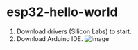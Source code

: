 # esp32-hello-world


1. Download drivers (Silicon Labs) to start.
2. Download Arduino IDE.
![image](https://github.com/user-attachments/assets/4bdbcc8d-50b8-4061-8a9f-6b165d502104)
